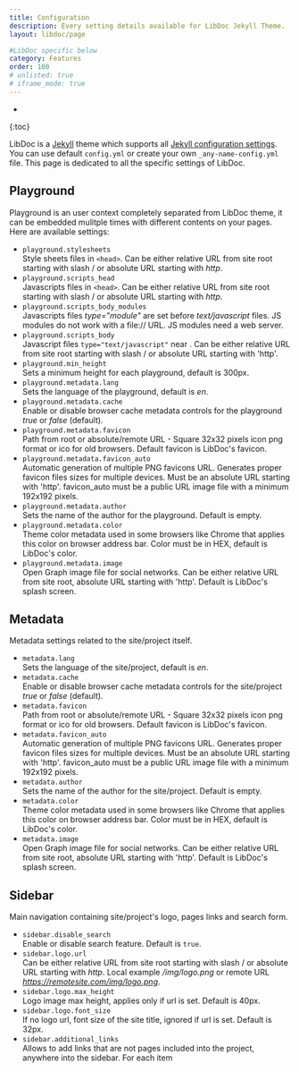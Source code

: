 ```yaml
---
title: Configuration
description: Every setting details available for LibDoc Jekyll Theme.
layout: libdoc/page

#LibDoc specific below
category: Features
order: 100
# unlisted: true
# iframe_mode: true
---
```

* 
{:toc}

LibDoc is a [Jekyll](https://www.jekyllrb.org) theme which supports all [Jekyll configuration settings](https://jekyllrb.com/docs/configuration/). You can use default `config.yml` or create your own `_any-name-config.yml` file. This page is dedicated to all the specific settings of LibDoc.

## Playground

Playground is an user context completely separated from LibDoc theme, it can be embedded mulitple times with different contents on your pages. Here are available settings:

* `playground.stylesheets` <br> Style sheets files in `<head>`. Can be either relative URL from site root starting with slash / or absolute URL starting with *http*.
* `playground.scripts_head` <br> Javascripts files in `<head>`. Can be either relative URL from site root starting with slash / or absolute URL starting with *http*.
* `playground.scripts_body_modules` <br> Javascripts files *type="module"* are set before *text/javascript* files. JS modules do not work with a file:// URL. JS modules need a web server.
* `playground.scripts_body` <br> Javascript files `type="text/javascript"` near *</body>*. Can be either relative URL from site root starting with slash / or absolute URL starting with 'http'.
* `playground.min_height` <br> Sets a minimum height for each playground, default is 300px.
* `playground.metadata.lang` <br> Sets the language of the playground, default is *en*.
* `playground.metadata.cache` <br> Enable or disable browser cache metadata controls for the playground *true* or *false* (default).
* `playground.metadata.favicon` <br> Path from root or absolute/remote URL - Square 32x32 pixels icon png format or ico for old browsers. Default favicon is LibDoc's favicon.
* `playground.metadata.favicon_auto` <br> Automatic generation of multiple PNG favicons URL. Generates proper favicon files sizes for multiple devices. Must be an absolute URL starting with 'http'. favicon_auto must be a public URL image file with a minimum 192x192 pixels.
* `playground.metadata.author` <br> Sets the name of the author for the playground. Default is empty.
* `playground.metadata.color` <br> Theme color metadata used in some browsers like Chrome that applies this color on browser address bar. Color must be in HEX, default is LibDoc's color.
* `playground.metadata.image` <br> Open Graph image file for social networks. Can be either relative URL from site root, absolute URL starting with 'http'. Default is LibDoc's splash screen.

## Metadata

Metadata settings related to the site/project itself.

* `metadata.lang` <br> Sets the language of the site/project, default is *en*.
* `metadata.cache` <br> Enable or disable browser cache metadata controls for the site/project *true* or *false* (default).
* `metadata.favicon` <br> Path from root or absolute/remote URL - Square 32x32 pixels icon png format or ico for old browsers. Default favicon is LibDoc's favicon.
* `metadata.favicon_auto` <br> Automatic generation of multiple PNG favicons URL. Generates proper favicon files sizes for multiple devices. Must be an absolute URL starting with 'http'. favicon_auto must be a public URL image file with a minimum 192x192 pixels.
* `metadata.author` <br> Sets the name of the author for the site/project. Default is empty.
* `metadata.color` <br> Theme color metadata used in some browsers like Chrome that applies this color on browser address bar. Color must be in HEX, default is LibDoc's color.
* `metadata.image` <br> Open Graph image file for social networks. Can be either relative URL from site root, absolute URL starting with 'http'. Default is LibDoc's splash screen.

## Sidebar

Main navigation containing site/project's logo, pages links and search form.

* `sidebar.disable_search` <br> Enable or disable search feature. Default is `true`.
* `sidebar.logo.url` <br> Can be either relative URL from site root starting with slash / or absolute URL starting with *http*. Local example */img/logo.png* or remote URL *https://remotesite.com/img/logo.png*.
* `sidebar.logo.max_height` <br> Logo image max height, applies only if url is set. Default is 40px.
* `sidebar.logo.font_size` <br> If no logo url, font size of the site title, ignored if url is set. Default is 32px.
* `sidebar.additional_links` <br> Allows to add links that are not pages included into the project, anywhere into the sidebar. For each item
